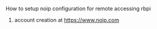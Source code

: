 How to setup noip configuration for remote accessing rbpi

1. account creation at https://www.noip.com
